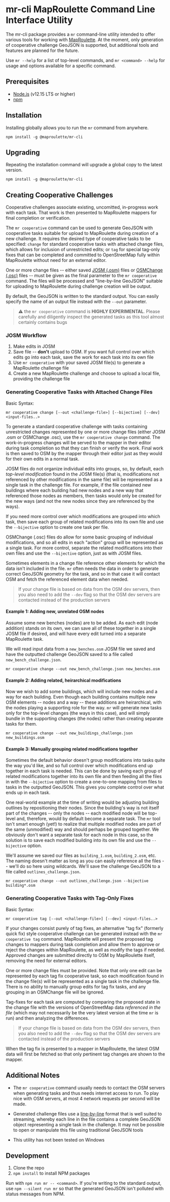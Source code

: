 # mr-cli MapRoulette Command Line Interface Utility

The mr-cli package provides a `mr` command-line utility intended to offer
various tools for working with [MapRoulette](https://maproulette.org). At the
moment, only generation of cooperative challenge GeoJSON is supported, but
additional tools and features are planned for the future.

Use `mr --help` for a list of top-level commands, and `mr <command> --help` for
usage and options available for a specific command.


## Prerequisites
- [Node.js](https://nodejs.org) (v12.15 LTS or higher)
- [npm](http://npm.js)


## Installation
Installing globally allows you to run the `mr` command from anywhere.

```
npm install -g @maproulette/mr-cli
```

## Upgrading
Repeating the installation command will upgrade a global copy to the latest
version.

```
npm install -g @maproulette/mr-cli
```


## Creating Cooperative Challenges
Cooperative challenges associate existing, uncomitted, in-progress work with
each task. That work is then presented to MapRoulette mappers for final
completion or verification.

The `mr cooperative` command can be used to generate GeoJSON with cooperative tasks
suitable for upload to MapRoulette during creation of a new challenge. It
requires the desired type of cooperative tasks to be specified: `change` for
standard cooperative tasks with attached change files, which allows for inclusion
of unrestricted edits; or `tag` for special tag-only fixes that can be
completed and committed to OpenStreetMap fully within MapRoulette without need
for an external editor.

One or more change files -- either saved
[JOSM (.osm)](https://wiki.openstreetmap.org/wiki/JOSM_file_format) files or
[OSMChange (.osc)](https://wiki.openstreetmap.org/wiki/OsmChange) files --
must be given as the final parameter to the `mr cooperative` command. The
files will be processed and "line-by-line GeoJSON" suitable for uploading to
MapRoulette during challenge creation will be output.

By default, the GeoJSON is written to the standard output. You can easily
specify the name of an output file instead with the `--out` parameter.

> :warning: the `mr cooperative` command is **HIGHLY EXPERIMENTAL**. Please
> carefully and diligently inspect the generated tasks as this tool almost
> certainly contains bugs


### JOSM Workflow
1. Make edits in JOSM
2. Save file -- **don't** upload to OSM. If you want full control over which
   edits go into each task, save the work for each task into its own file
3. Use `mr cooperative` with your saved JOSM file(s) to generate a MapRoulette
   challenge file
4. Create a new MapRoulette challenge and choose to upload a local file,
   providing the challenge file


### Generating Cooperative Tasks with Attached Change Files
Basic Syntax:

```
mr cooperative change [--out <challenge-file>] [--bijective] [--dev] <input-files..>
```

To generate a standard cooperative challenge with tasks containing unrestricted
changes represented by one or more change files (either JOSM .osm or OSMChange
.osc), use the `mr cooperative change` command. The work-in-progress changes
will be served to the mapper in their editor during task completion so that
they can finish or verify the work. Final work is then saved to OSM by the
mapper through their editor just as they would for their own edits in a normal
task.

JOSM files do not organize individual edits into groups, so, by default, each
*top-level modification* found in the JOSM file(s) (that is, modifications not
referenced by other modifications in the same file) will be represented as a
single task in the challenge file. For example, if the file contained new
buildings where each building had new nodes and a new way that referenced those
nodes as members, then tasks would only be created for the new ways (and not
the new nodes since they are referenced by the ways).

If you need more control over which modifications are grouped into which task,
then save each group of related modifications into its own file and use the
`--bijective` option to create one task per file.

OSMChange (.osc) files do allow for some basic grouping of individual
modifications, and so all edits in each "action" group will be represented as a
single task. For more control, separate the related modifications into their
own files and use the `--bijective` option, just as with JOSM files.

Sometimes elements in a change file reference other elements for which the data
isn't included in the file. `mr` often needs the data in order to generate
correct GeoJSON geometry for the task, and so in that case it will contact OSM
and fetch the referenced element data when needed.

> If your change file is based on data from the OSM dev servers, then you also
> need to add the `--dev` flag so that the OSM dev servers are contacted
> instead of the production servers

#### Example 1: Adding new, unrelated OSM nodes
Assume some new benches (nodes) are to be added. As each edit (node addition)
stands on its own, we can save all of these together in a single JOSM file if
desired, and will have every edit turned into a separate MapRoulette task.

We will read input data from a `new_benches.osm` JOSM file we saved and have
the outputted challenge GeoJSON saved to a file called
`new_bench_challenge.json`.

```
mr cooperative change --out new_bench_challenge.json new_benches.osm
```

#### Example 2: Adding related, heirarchical modifications
Now we wish to add some buildings, which will include new nodes and a way for
each building. Even though each building contains multiple new OSM elements --
nodes and a way -- these additions are heirarchical, with the nodes playing a
supporting role for the way. `mr` will generate new tasks only for the top-level
changes (the ways in this case), and will simply bundle in the supporting changes
(the nodes) rather than creating separate tasks for them.

```
mr cooperative change --out new_buildings_challenge.json new_buildings.osm
```

#### Example 3: Manually grouping related modifications together
Sometimes the default behavior doesn't group modifications into tasks quite the
way you'd like, and so full control over which modifications end up together in
each task is needed. This can be done by saving each group of related
modifications together into its own file and then feeding all the files in with
the `--bijective` option to create a one-to-one mapping from files to tasks in
the outputted GeoJSON. This gives you complete control over what ends up in
each task.

One real-world example at the time of writing would be adjusting building
outlines by repositioning their nodes. Since the building's way is not itself
part of the changes -- only the nodes -- each modified node will be top-level
and, therefore, would by default become a separate task. The `mr` tool isn't
smart enough (yet!) to realize that multiple modified nodes are part of the
same (unmodified) way and should perhaps be grouped together. We obviously
don't want a separate task for each node in this case, so the solution is to
save each modified building into its own file and use the `--bijective` option.

We'll assume we saved our files as `building_1.osm`, `building_2.osm`,
etc. The naming doesn't matter as long as you can easily reference all the
files -- we'll do so here using wildcards. We'll save the challenge GeoJSON to
a file called `outlines_challenge.json`.

```
mr cooperative change --out outlines_challenge.json --bijective building*.osm
```


### Generating Cooperative Tasks with Tag-Only Fixes
Basic Syntax:

```
mr cooperative tag [--out <challenge-file>] [--dev] <input-files..>
```

If your changes consist purely of tag fixes, an alternative "tag fix" (formerly
quick fix) style cooperative challenge can be generated instead with the `mr
cooperative tag` command. MapRoulette will present the proposed tag changes to
mappers during task completion and allow them to approve or reject the changes
within MapRoulette, as well as modify the tags if needed. Approved changes are
submitted directly to OSM by MapRoulette itself, removing the need for external
editors.

One or more change files must be provided. Note that only one edit can be
represented by each tag fix cooperative task, so each modification found in the
change file(s) will be represented as a single task in the challenge file.
There is no ability to manually group edits for tag fix tasks, and any grouping
in an OSMChange file will be ignored.

Tag-fixes for each task are computed by comparing the proposed state in the
change file with the versions of OpenStreetMap data *referenced in the file*
(which may not necessarily be the very latest version at the time `mr` is run)
and then analyzing the differences.

> If your change file is based on data from the OSM dev servers, then you also
> need to add the `--dev` flag so that the OSM dev servers are contacted
> instead of the production servers

When the tag fix is presented to a mapper in MapRoulette, the latest OSM data
will first be fetched so that only pertinent tag changes are shown to the
mapper.


## Additional Notes
- The `mr cooperative` command usually needs to contact the OSM servers when
generating tasks and thus needs internet access to run. To play nice with OSM
servers, at most 4 network requests per second will be made.

- Generated challenge files use a
[line-by-line](https://github.com/osmlab/maproulette3/wiki/Line-by-Line-GeoJSON-Format)
format that is well suited to streaming, whereby each line in the file contains a
complete GeoJSON object representing a single task in the challenge. It may not be
possible to open or manipulate this file using traditional GeoJSON tools

- This utility has not been tested on Windows


## Development
1. Clone the repo
2. `npm install` to install NPM packages

Run with `npm run mr -- <command>`. If you're writing to the standard output,
use `npm --silent run mr` so that the generated GeoJSON isn't polluted with
status messages from NPM.
